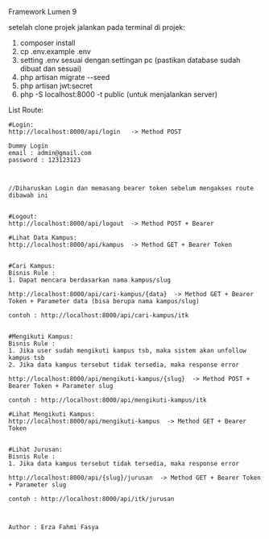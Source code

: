 Framework Lumen 9

setelah clone projek jalankan pada terminal di projek:
1. composer install
2. cp .env.example .env
3. setting .env sesuai dengan settingan pc (pastikan database sudah dibuat dan sesuai)
3. php artisan migrate --seed
4. php artisan jwt:secret
5. php -S localhost:8000 -t public  (untuk menjalankan server)


List Route:

    #Login:
    http://localhost:8000/api/login   -> Method POST
    
    Dummy Login
    email : admin@gmail.com
    password : 123123123



    //Diharuskan Login dan memasang bearer token sebelum mengakses route dibawah ini

    
    #Logout:
    http://localhost:8000/api/logout  -> Method POST + Bearer

    #Lihat Data Kampus:
    http://localhost:8000/api/kampus  -> Method GET + Bearer Token


    #Cari Kampus:    
    Bisnis Rule : 
    1. Dapat mencara berdasarkan nama kampus/slug

    http://localhost:8000/api/cari-kampus/{data}  -> Method GET + Bearer Token + Parameter data (bisa berupa nama kampus/slug)
    
    contoh : http://localhost:8000/api/cari-kampus/itk


    #Mengikuti Kampus:    
    Bisnis Rule : 
    1. Jika user sudah mengikuti kampus tsb, maka sistem akan unfollow kampus tsb
    2. Jika data kampus tersebut tidak tersedia, maka response error

    http://localhost:8000/api/mengikuti-kampus/{slug}  -> Method POST + Bearer Token + Parameter slug 

    contoh : http://localhost:8000/api/mengikuti-kampus/itk

    #Lihat Mengikuti Kampus:
    http://localhost:8000/api/mengikuti-kampus  -> Method GET + Bearer Token
    

    #Lihat Jurusan:
    Bisnis Rule : 
    1. Jika data kampus tersebut tidak tersedia, maka response error

    http://localhost:8000/api/{slug}/jurusan  -> Method GET + Bearer Token + Parameter slug

    contoh : http://localhost:8000/api/itk/jurusan



    Author : Erza Fahmi Fasya